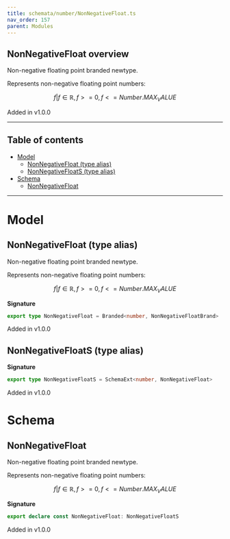 ```yaml
---
title: schemata/number/NonNegativeFloat.ts
nav_order: 157
parent: Modules
---
```


## NonNegativeFloat overview

Non-negative floating point branded newtype.

Represents non-negative floating point numbers:

```math
 { f | f ∈ ℝ, f >= 0, f <= Number.MAX_VALUE }
```

Added in v1.0.0

---

<h2 class="text-delta">Table of contents</h2>

- [Model](#model)
  - [NonNegativeFloat (type alias)](#nonnegativefloat-type-alias)
  - [NonNegativeFloatS (type alias)](#nonnegativefloats-type-alias)
- [Schema](#schema)
  - [NonNegativeFloat](#nonnegativefloat)

---

# Model

## NonNegativeFloat (type alias)

Non-negative floating point branded newtype.

Represents non-negative floating point numbers:

```math
 { f | f ∈ ℝ, f >= 0, f <= Number.MAX_VALUE }
```

**Signature**

```ts
export type NonNegativeFloat = Branded<number, NonNegativeFloatBrand>
```

Added in v1.0.0

## NonNegativeFloatS (type alias)

**Signature**

```ts
export type NonNegativeFloatS = SchemaExt<number, NonNegativeFloat>
```

Added in v1.0.0

# Schema

## NonNegativeFloat

Non-negative floating point branded newtype.

Represents non-negative floating point numbers:

```math
 { f | f ∈ ℝ, f >= 0, f <= Number.MAX_VALUE }
```

**Signature**

```ts
export declare const NonNegativeFloat: NonNegativeFloatS
```

Added in v1.0.0
